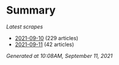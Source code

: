 # Summary
*Latest scrapes*
* [2021-09-10](https://github.com/nuuuwan/news_lk/blob/data/news_lk.2021-09-10.json) (229 articles)
* [2021-09-11](https://github.com/nuuuwan/news_lk/blob/data/news_lk.2021-09-11.json) (42 articles)

*Generated at 10:08AM, September 11, 2021*